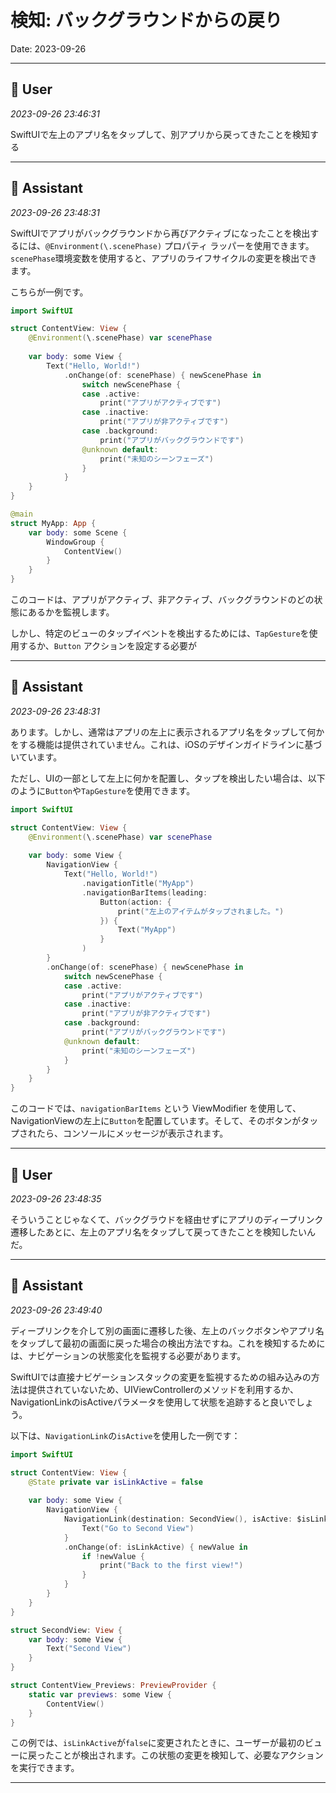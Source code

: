 # 検知: バックグラウンドからの戻り

Date: 2023-09-26

---

## 👤 User
*2023-09-26 23:46:31*

SwiftUIで左上のアプリ名をタップして、別アプリから戻ってきたことを検知する

---

## 🤖 Assistant
*2023-09-26 23:48:31*

SwiftUIでアプリがバックグラウンドから再びアクティブになったことを検出するには、`@Environment(\.scenePhase)` プロパティ ラッパーを使用できます。`scenePhase`環境変数を使用すると、アプリのライフサイクルの変更を検出できます。

こちらが一例です。

```swift
import SwiftUI

struct ContentView: View {
    @Environment(\.scenePhase) var scenePhase
    
    var body: some View {
        Text("Hello, World!")
            .onChange(of: scenePhase) { newScenePhase in
                switch newScenePhase {
                case .active:
                    print("アプリがアクティブです")
                case .inactive:
                    print("アプリが非アクティブです")
                case .background:
                    print("アプリがバックグラウンドです")
                @unknown default:
                    print("未知のシーンフェーズ")
                }
            }
    }
}

@main
struct MyApp: App {
    var body: some Scene {
        WindowGroup {
            ContentView()
        }
    }
}
```

このコードは、アプリがアクティブ、非アクティブ、バックグラウンドのどの状態にあるかを監視します。

しかし、特定のビューのタップイベントを検出するためには、`TapGesture`を使用するか、`Button` アクションを設定する必要が

---

## 🤖 Assistant
*2023-09-26 23:48:31*

あります。しかし、通常はアプリの左上に表示されるアプリ名をタップして何かをする機能は提供されていません。これは、iOSのデザインガイドラインに基づいています。

ただし、UIの一部として左上に何かを配置し、タップを検出したい場合は、以下のように`Button`や`TapGesture`を使用できます。

```swift
import SwiftUI

struct ContentView: View {
    @Environment(\.scenePhase) var scenePhase
    
    var body: some View {
        NavigationView {
            Text("Hello, World!")
                .navigationTitle("MyApp")
                .navigationBarItems(leading:
                    Button(action: {
                        print("左上のアイテムがタップされました。")
                    }) {
                        Text("MyApp")
                    }
                )
        }
        .onChange(of: scenePhase) { newScenePhase in
            switch newScenePhase {
            case .active:
                print("アプリがアクティブです")
            case .inactive:
                print("アプリが非アクティブです")
            case .background:
                print("アプリがバックグラウンドです")
            @unknown default:
                print("未知のシーンフェーズ")
            }
        }
    }
}
```

このコードでは、`navigationBarItems` という ViewModifier を使用して、NavigationViewの左上に`Button`を配置しています。そして、そのボタンがタップされたら、コンソールにメッセージが表示されます。

---

## 👤 User
*2023-09-26 23:48:35*

そういうことじゃなくて、バックグラウドを経由せずにアプリのディープリンク遷移したあとに、左上のアプリ名をタップして戻ってきたことを検知したいんだ。

---

## 🤖 Assistant
*2023-09-26 23:49:40*

ディープリンクを介して別の画面に遷移した後、左上のバックボタンやアプリ名をタップして最初の画面に戻った場合の検出方法ですね。これを検知するためには、ナビゲーションの状態変化を監視する必要があります。

SwiftUIでは直接ナビゲーションスタックの変更を監視するための組み込みの方法は提供されていないため、UIViewControllerのメソッドを利用するか、NavigationLinkのisActiveパラメータを使用して状態を追跡すると良いでしょう。

以下は、`NavigationLink`の`isActive`を使用した一例です：

```swift
import SwiftUI

struct ContentView: View {
    @State private var isLinkActive = false
    
    var body: some View {
        NavigationView {
            NavigationLink(destination: SecondView(), isActive: $isLinkActive) {
                Text("Go to Second View")
            }
            .onChange(of: isLinkActive) { newValue in
                if !newValue {
                    print("Back to the first view!")
                }
            }
        }
    }
}

struct SecondView: View {
    var body: some View {
        Text("Second View")
    }
}

struct ContentView_Previews: PreviewProvider {
    static var previews: some View {
        ContentView()
    }
}
```

この例では、`isLinkActive`が`false`に変更されたときに、ユーザーが最初のビューに戻ったことが検出されます。この状態の変更を検知して、必要なアクションを実行できます。

---
